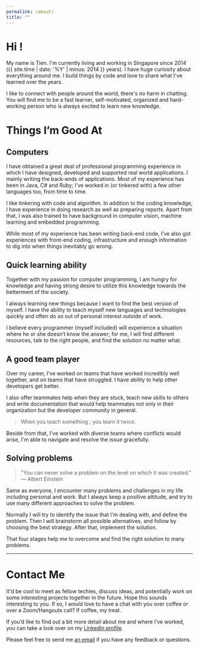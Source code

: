 ```yaml
---
permalink: /about/
title: ""
---
```


# Hi !
My name is Tien. I'm currently living and working in Singapore since 2014 ({{ site.time | date: '%Y' | minus: 2014 }} years). I have huge curiosity about everything around me. I build things by code and love to share what I've learned over the years.

I like to connect with people around the world, there's no harm in chatting. You will find me to be a fast learner, self-motivated, organized and hard-working person who is always excited to learn new knowledge.

# Things I’m Good At

## Computers
I have obtained a great deal of professional programming experience in which I have designed, developed and supported real world applications. I mainly writing the back-ends of applications. Most of my experience has been in Java, C# and Ruby; I’ve worked in (or tinkered with) a few other languages too, from time to time.

I like tinkering with code and algorithm. In addition to the coding knowledge, I have experience in doing research as well as preparing reports. Apart from that, I was also trained to have background in computer vision, machine learning and embedded programming.

While most of my experience has been writing back-end code, I’ve also got experiences with front-end coding, infrastructure and enough information to dig into when things inevitably go wrong.

## Quick learning ability
Together with my passion for computer programming, I am hungry for knowledge and having strong desire to utilize this knowledge towards the betterment of the society.

I always learning new things because I want to find the best version of myself. I have the ability to teach myself new languages and technologies quickly and often do so out of personal interest outside of work.

I believe every programmer (myself included) will experience a situation where he or she doesn’t know the answer; for me, I will find different resources, talk to the right people, and find the solution no matter what.

## A good team player
Over my career, I’ve worked on teams that have worked incredibly well together, and on teams that have struggled. I have ability to help other developers get better.

I also offer teammates help when they are stuck, teach new skills to others and write documentation that would help teammates not only in their organization but the developer community in general.

> When you teach something ; you learn it twice.

Beside from that, I've worked with diverse teams where conflicts would arise, I'm able to navigate and resolve the issue gracefully.

## Solving problems
> "You can never solve a problem on the level on which it was created." — Albert Einstein

Same as everyone, I encounter many problems and challenges in my life including personal and work. But I always keep a positive attitude, and try to use many different approaches to solve the problem.

Normally I will try to identify the issue that I'm dealing with, and define the problem. Then I will brainstorm all possible alternatives, and follow by choosing the best strategy. After that, implement the solution.

That four stages help me to overcome and find the right solution to many problems.

---

# Contact Me
It'd be cool to meet as fellow techies, discuss ideas, and potentially work on some interesting projects together in the future. Hope this sounds interesting to you. If so, I would love to have a chat with you over coffee or over a Zoom/Hangouts call? If coffee, my treat.

If you’d like to find out a bit more detail about me and where I’ve worked, you can take a look over on my [LinkedIn profile](https://www.linkedin.com/in/lmtien).

Please feel free to send me [an email](mailto:dev@imtien.com) if you have any feedback or questions.
